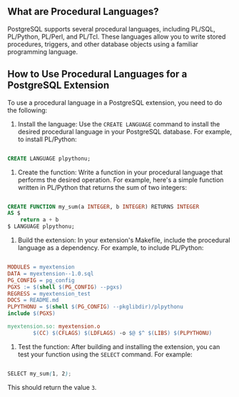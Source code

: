 ## What are Procedural Languages?

PostgreSQL supports several procedural languages, including PL/SQL, PL/Python, PL/Perl, and PL/Tcl. These languages allow you to write stored procedures, triggers, and other database objects using a familiar programming language.
## How to Use Procedural Languages for a PostgreSQL Extension

To use a procedural language in a PostgreSQL extension, you need to do the following: 
1. Install the language: Use the `CREATE LANGUAGE` command to install the desired procedural language in your PostgreSQL database. For example, to install PL/Python:

```sql

CREATE LANGUAGE plpythonu;
```


1. Create the function: Write a function in your procedural language that performs the desired operation. For example, here's a simple function written in PL/Python that returns the sum of two integers:

```sql

CREATE FUNCTION my_sum(a INTEGER, b INTEGER) RETURNS INTEGER
AS $
    return a + b
$ LANGUAGE plpythonu;
```


1. Build the extension: In your extension's Makefile, include the procedural language as a dependency. For example, to include PL/Python:

```makefile

MODULES = myextension
DATA = myextension--1.0.sql
PG_CONFIG = pg_config
PGXS := $(shell $(PG_CONFIG) --pgxs)
REGRESS = myextension_test
DOCS = README.md
PLPYTHONU = $(shell $(PG_CONFIG) --pkglibdir)/plpythonu
include $(PGXS)

myextension.so: myextension.o
        $(CC) $(CFLAGS) $(LDFLAGS) -o $@ $^ $(LIBS) $(PLPYTHONU)
```

 
1. Test the function: After building and installing the extension, you can test your function using the `SELECT` command. For example:

```scss

SELECT my_sum(1, 2);
```



This should return the value `3`.
